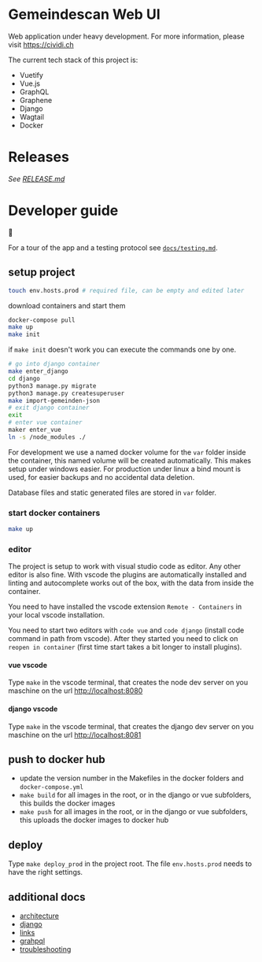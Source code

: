 # Gemeindescan Web UI

Web application under heavy development. For more information, please visit https://cividi.ch

The current tech stack of this project is:

- Vuetify
- Vue.js
- GraphQL
- Graphene
- Django
- Wagtail
- Docker

# Releases

*See [RELEASE.md](/RELEASE.md)*

# Developer guide

:construction:

For a tour of the app and a testing protocol see [`docs/testing.md`](/docs/testing.md).

## setup project

```bash
touch env.hosts.prod # required file, can be empty and edited later
```

download containers and start them

```bash
docker-compose pull
make up
make init
```

if `make init` doesn't work you can execute the commands one by one.

```bash
# go into django container
make enter_django
cd django
python3 manage.py migrate
python3 manage.py createsuperuser
make import-gemeinden-json
# exit django container
exit
# enter vue container
maker enter_vue
ln -s /node_modules ./
```

For development we use a named docker volume for the `var` folder inside the container, this named
volume will be created automatically. This makes setup under windows easier.
For production under linux a bind mount is used, for easier backups and no accidental data deletion.

Database files and static generated files are stored in `var` folder.

### start docker containers

```bash
make up
```

### editor

The project is setup to work with visual studio code as editor. Any other editor is also fine.
With vscode the plugins are automatically installed and linting and autocomplete works out of the box,
with the data from inside the container.

You need to have installed the vscode extension `Remote - Containers` in your local vscode installation.

You need to start two editors with `code vue` and `code django` (install code command in path from vscode).
After they started you need to click on `reopen in container` (first time start takes a bit longer to install plugins).

#### vue vscode

Type `make` in the vscode terminal, that creates the node dev server on you maschine on the url [http://localhost:8080](http://localhost:8080)

#### django vscode

Type `make` in the vscode terminal, that creates the django dev server on you maschine on the url [http://localhost:8081](http://localhost:8081)

## push to docker hub

- update the version number in the Makefiles in the docker folders and `docker-compose.yml`
- `make build` for all images in the root, or in the django or vue subfolders, this builds the docker images
- `make push` for all images in the root, or in the django or vue subfolders, this uploads the docker images to docker hub

## deploy

Type `make deploy_prod` in the project root. The file `env.hosts.prod` needs to have the right settings.

## additional docs

- [architecture](/docs/architecture.md)
- [django](/docs/django.md)
- [links](/docs/links.md)
- [grahpql](/docs/graphql.md)
- [troubleshooting](/docs/troubleshooting.md)